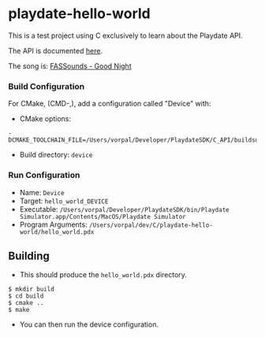 # playdate-hello-world

This is a test project using C exclusively to learn about the Playdate API.

The API is documented [here](https://sdk.play.date/2.0.1/Inside%20Playdate%20with%20C.html).

The song is:
[FASSounds - Good Night](https://pixabay.com/users/fassounds-3433550)

### Build Configuration

For CMake, (CMD-,), add a configuration called "Device" with:
* CMake options:
```
-DCMAKE_TOOLCHAIN_FILE=/Users/vorpal/Developer/PlaydateSDK/C_API/buildsupport/arm.cmake
```
* Build directory: `device`

### Run Configuration

* Name: `Device`
* Target: `hello_world_DEVICE`
* Executable: `/Users/vorpal/Developer/PlaydateSDK/bin/Playdate Simulator.app/Contents/MacOS/Playdate Simulator`
* Program Arguments: `/Users/vorpal/dev/C/playdate-hello-world/hello_world.pdx`

## Building

* This should produce the `hello_world.pdx` directory.

```shell
$ mkdir build
$ cd build
$ cmake ..
$ make
```

* You can then run the device configuration.